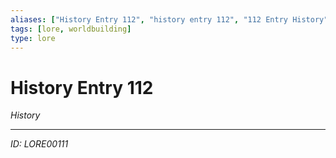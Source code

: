 ```yaml
---
aliases: ["History Entry 112", "history entry 112", "112 Entry History"]
tags: [lore, worldbuilding]
type: lore
---
```


# History Entry 112

*History*

---
*ID: LORE00111*